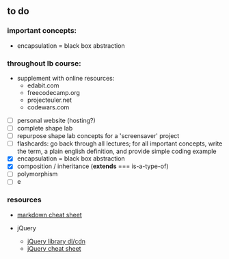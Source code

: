 ## to do

### important concepts:
* encapsulation = black box abstraction

### throughout Ib course:
* supplement with online resources:
    * edabit.com
    * freecodecamp.org
    * projecteuler.net
    * codewars.com
    
- [ ] personal website (hosting?)
- [ ] complete shape lab
- [ ] repurpose shape lab concepts for a 'screensaver' project
- [ ] flashcards: go back through all lectures; for all important concepts, write the term, a plain english definition, and provide simple coding example
- [x] encapsulation = black box abstraction
- [x] composition / inheritance (__extends__ === is-a-type-of)
- [ ] polymorphism
- [ ] e

### resources
* [markdown cheat sheet](https://github.com/adam-p/markdown-here/wiki/Markdown-Cheatsheet)

* jQuery
    * [jQuery library dl/cdn](code.jquery.com)
    * [jQuery cheat sheet](https://oscarotero.com/jquery/)